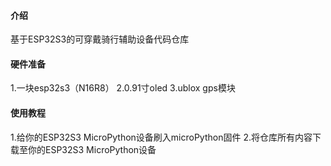 
#### 介绍
基于ESP32S3的可穿戴骑行辅助设备代码仓库

#### 硬件准备
1.一块esp32s3（N16R8）
2.0.91寸oled
3.ublox gps模块

#### 使用教程
1.给你的ESP32S3 MicroPython设备刷入microPython固件
2.将仓库所有内容下载至你的ESP32S3 MicroPython设备


